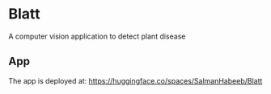 # Blatt
A computer vision application to detect plant disease

## App

The app is deployed at: https://huggingface.co/spaces/SalmanHabeeb/Blatt
